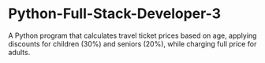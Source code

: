 # Python-Full-Stack-Developer-3
A Python program that calculates travel ticket prices based on age, applying discounts for children (30%) and seniors (20%), while charging full price for adults.
